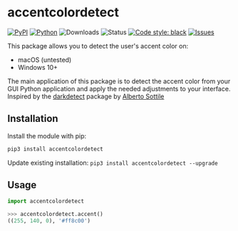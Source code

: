 # accentcolordetect

[![PyPI](https://img.shields.io/pypi/v/accentcolordetect)](https://pypi.org/project/accentcolordetect/)
[![Python](https://img.shields.io/pypi/pyversions/accentcolordetect)](https://www.python.org/downloads//)
![Downloads](https://img.shields.io/pypi/dm/accentcolordetect)
![Status](https://img.shields.io/pypi/status/accentcolordetect)
[![Code style: black](https://img.shields.io/badge/code%20style-black-000000.svg)](https://github.com/ambv/black)
[![Issues](https://img.shields.io/github/issues/legopitstop/accentcolordetect)](https://github.com/legopitstop/accentcolordetect/issues)

This package allows you to detect the user's accent color on:
- macOS (untested)
- Windows 10+

The main application of this package is to detect the accent color from your GUI Python application and apply the needed adjustments to your interface. Inspired by the [darkdetect](https://pypi.org/project/darkdetect/) package by [Alberto Sottile](https://pypi.org/user/albertosottile/)

## Installation
Install the module with pip:
```bat
pip3 install accentcolordetect
```
Update existing installation: `pip3 install accentcolordetect --upgrade`


## Usage
```Python
import accentcolordetect

>>> accentcolordetect.accent()
((255, 140, 0), '#ff8c00')
```